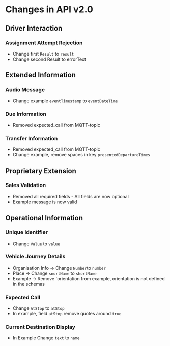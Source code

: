 # Changes in API v2.0
## Driver Interaction
### Assignment Attempt Rejection
- Change first `Result` to `result`
- Change second Result to errorText
## Extended Information
### Audio Message
- Change example `eventTimestamp` to `eventDateTime`
### Due Information
- Removed expected_call from MQTT-topic
### Transfer Information
- Removed expected_call from MQTT-topic
- Change example, remove spaces in key `presentedDepartureTimes`
## Proprietary Extension
### Sales Validation
- Removed all required fields - All fields are now optional
- Example message is now valid
## Operational Information
### Unique Identifier
- Change `Value` to `value`
### Vehicle Journey Details
- Organisation Info -> Change `Number`to `number`
- Place -> Change `snortName` to `shortName`
- Example -> Remove `orientation from example, orientation is not defined in the schemas
### Expected Call
- Change `AtStop` to `atStop`
- In example, field `atStop` remove quotes around `true`
### Current Destination Display
- In Example Change `text` to `name`
